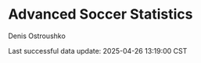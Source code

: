 # Advanced Soccer Statistics
Denis Ostroushko

<!-- gfm -->

Last successful data update: 2025-04-26 13:19:00 CST
